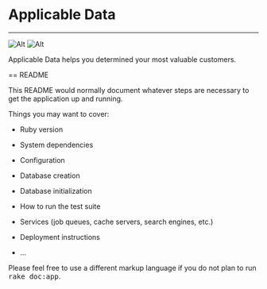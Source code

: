 # Applicable Data
***
![Alt](https://api.travis-ci.org/YoHoJo/ApplicableData.svg?branch=master "Build Status")
![Alt](https://codeclimate.com/github/YoHoJo/ApplicableData.png "Code Climate")

Applicable Data helps you determined your most valuable customers.

== README

This README would normally document whatever steps are necessary to get the
application up and running.

Things you may want to cover:

* Ruby version

* System dependencies

* Configuration

* Database creation

* Database initialization

* How to run the test suite

* Services (job queues, cache servers, search engines, etc.)

* Deployment instructions

* ...


Please feel free to use a different markup language if you do not plan to run
<tt>rake doc:app</tt>.
